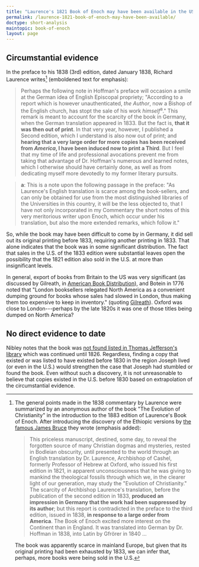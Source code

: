```yaml
---
title: "Laurence's 1821 Book of Enoch may have been available in the US"
permalink: /laurence-1821-book-of-enoch-may-have-been-available/
doctype: short-analysis
maintopic: book-of-enoch
layout: page
---
```


## Circumstantial evidence

In the preface to his 1838 (3rd) edition, dated January 1838, Richard Laurence writes[^commentary_in_1883] (emboldened text for emphasis):

> Perhaps the following note in Hoffman's preface will occasion a smile at the German idea of English Episcopal propriety; "According to a report which is however unauthenticated, _the Author_, now a Bishop of the English church, has stopt the sale of his work _himself_<sup>a</sup>." This remark is meant to account for the scarcity of the book in Germany, when the German translation appeared in 1833. But the fact is, **that it was then out of print**. In that very year, however, I published a Second edition, which I understand is also now out of print; and **hearing that a very large order for more copies has been received from _America_, I have been induced now to print a Third**. But I feel that my time of life and professional avocations prevent me from taking that advantage of Dr. Hoffman's numerous and learned notes, which I otherwise should have certainly done, as well as from dedicating myself more devotedly to my former literary pursuits.

> **a**: This is a note upon the following passage in the preface: "As Laurence's English translation is scarce among the book-sellers, and can only be obtained for use from the most distinguished libraries of the Universities in this country, it will be the less objected to, that I have not only incorporated in my Commentary the short notes of this very meritorious writer upon Enoch, which occur under his translation, but also the more extended remarks, which follow it."

So, while the book may have been difficult to come by in Germany, it did sell out its original printing before 1833, requiring another printing in 1833.  That alone indicates that the book was in some significant distribution.  The fact that sales in the U.S. of the 1833 edition were substantial leaves open the possibility that the 1821 edition also sold in the U.S. at more than insignificant levels.

In general, export of books from Britain to the US was very significant (as discussed by Gilreath, in [American Book Distribution](https://www.americanantiquarian.org/proceedings/44539364.pdf)), and Botein in 1776 noted that "London booksellers relegated North America as a convenient dumping ground for books whose sales had slowed in London, thus making them too expensive to keep in inventory." (quoting [Gilreath](https://www.americanantiquarian.org/proceedings/44539364.pdf)).  Oxford was close to London---perhaps by the late 1820s it was one of those titles being dumped on North America?

## No direct evidence to date

Nibley notes that the book was [not found listed in Thomas Jefferson's library](https://www.lds.org/study/ensign/1975/12/a-strange-thing-in-the-land-the-return-of-the-book-of-enoch-part-2?lang=eng) which was continued until 1826.  Regardless, finding a copy that existed or was listed to have existed before 1830 in the region Joseph lived (or even in the U.S.) would strengthen the case that Joseph had stumbled or found the book.  Even without such a discovery, it is not unreasonable to believe that copies existed in the U.S. before 1830 based on extrapolation of the circumstantial evidence.

[^commentary_in_1883]: The general points made in the 1838 commentary by Laurence were summarized by an anonymous author of the book "The Evolution of Christianity" in the introduction to the 1883 edition of Laurence's Book of Enoch.  After introducing the discovery of the Ethiopic versions by [the famous James Bruce](https://archive.org/details/brucestravelsan01brucgoog/page/n7) they wrote (emphasis added):

    > This priceless manuscript, destined, some day, to reveal the forgotten source of many Christian dogmas and mysteries, rested in Bodleian obscurity, until presented to the world through an English translation by Dr. Laurence, Archbishop of Cashel, formerly Professor of Hebrew at Oxford, who issued his first edition in 1821, in apparent unconsciousness that he was giving to mankind the theological fossils through which we, in the clearer light of our generation, may study the "Evolution of Christianity." 
    > The scarcity of Archbishop Laurence's translation, before the publication of the second edition in 1833, **produced an impression in Germany that the work had been suppressed by its author**; but this report is contradicted in the preface to the third edition, issued in 1838, **in response to a large order from America**. 
    > The Book of Enoch excited more interest on the Continent than in England. It was translated into German by Dr. Hoffman in 1838, into Latin by Gfrörer in 1840 ...

    The book was apparently scarce in mainland Europe, but given that its original printing had been exhausted by 1833, we can infer that, perhaps, more books were being sold in the U.S.  
